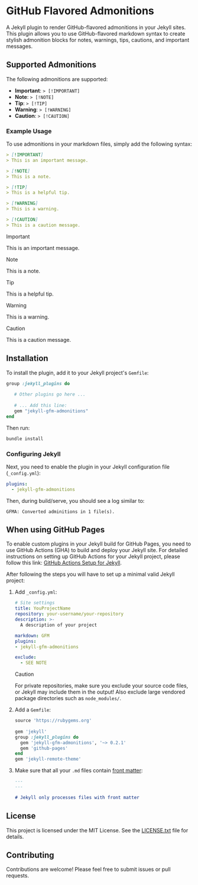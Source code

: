 # GitHub Flavored Admonitions

A Jekyll plugin to render GitHub-flavored admonitions in your Jekyll sites.
This plugin allows you to use GitHub-flavored markdown syntax to create stylish admonition
blocks for notes, warnings, tips, cautions, and important messages.

## Supported Admonitions

The following admonitions are supported:

- **Important**: `> [!IMPORTANT]`
- **Note**: `> [!NOTE]`
- **Tip**: `> [!TIP]`
- **Warning**: `> [!WARNING]`
- **Caution**: `> [!CAUTION]`

### Example Usage

To use admonitions in your markdown files, simply add the following syntax:

```markdown
> [!IMPORTANT]
> This is an important message.

> [!NOTE]
> This is a note.

> [!TIP]
> This is a helpful tip.

> [!WARNING]
> This is a warning.

> [!CAUTION]
> This is a caution message.
```

> [!IMPORTANT]
> This is an important message.

> [!NOTE]
> This is a note.

> [!TIP]
> This is a helpful tip.

> [!WARNING]
> This is a warning.

> [!CAUTION]
> This is a caution message.

## Installation

To install the plugin, add it to your Jekyll project's `Gemfile`:

```ruby
group :jekyll_plugins do
   
   # Other plugins go here ...
   
   # ... Add this line:
   gem "jekyll-gfm-admonitions"
end
```

Then run:

```bash
bundle install
```

### Configuring Jekyll

Next, you need to enable the plugin in your Jekyll configuration file (`_config.yml`):

```yaml
plugins:
  - jekyll-gfm-admonitions
```

Then, during build/serve, you should see a log similar to:

```
GFMA: Converted adminitions in 1 file(s).
```

## When using GitHub Pages

To enable custom plugins in your Jekyll build for GitHub Pages, you need to use GitHub
Actions (GHA) to build and deploy your Jekyll site. For detailed instructions on setting
up GitHub Actions for your Jekyll project, please follow this link: 
[GitHub Actions Setup for Jekyll](https://jekyllrb.com/docs/continuous-integration/github-actions/).

After following the steps you will have to set up a minimal valid Jekyll project:

1. Add `_config.yml`:

   ```yaml
   # Site settings
   title: YouProjectName
   repository: your-username/your-repository
   description: >-
     A description of your project

   markdown: GFM 
   plugins:
   - jekyll-gfm-admonitions
   
   exclude:
     - SEE NOTE
   ```
   
   > [!CAUTION]
   >
   > For private repositories, make sure you exclude your source code files, or Jekyll may
   > include them in the output! Also exclude large vendored package directories such as
   > `node_modules/`.

2. Add a `Gemfile`:

   ```ruby
   source 'https://rubygems.org'
    
   gem 'jekyll'
   group :jekyll_plugins do
     gem 'jekyll-gfm-admonitions', '~> 0.2.1'
     gem 'github-pages'
   end
   gem 'jekyll-remote-theme'
   ```

3. Make sure that all your `.md` files contain [front matter](https://jekyllrb.com/docs/front-matter/):

   ```markdown
   ---
   ---
   
   # Jekyll only processes files with front matter
   ```

## License

This project is licensed under the MIT License. See the [LICENSE.txt](LICENSE.txt) file
for details.

## Contributing

Contributions are welcome! Please feel free to submit issues or pull requests.
